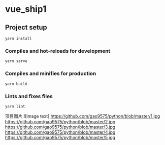 # vue_ship1

## Project setup
```
yarn install
```

### Compiles and hot-reloads for development
```
yarn serve
```

### Compiles and minifies for production
```
yarn build
```

### Lints and fixes files
```
yarn lint
```

项目图片
![Image text]
https://github.com/gao9575/python/blob/master/1.jpg
https://github.com/gao9575/python/blob/master/2.jpg
https://github.com/gao9575/python/blob/master/3.jpg
https://github.com/gao9575/python/blob/master/4.jpg
https://github.com/gao9575/python/blob/master/5.jpg
